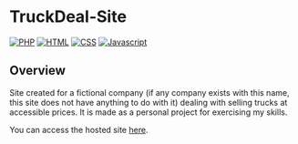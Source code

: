 # TruckDeal-Site
[![PHP](https://img.shields.io/badge/language-PHP-blue)](https://www.php.net/)
[![HTML](https://img.shields.io/badge/language-HTML-red)](https://en.wikipedia.org/wiki/HTML)
[![CSS](https://img.shields.io/badge/language-CSS-black)](https://en.wikipedia.org/wiki/CSS)
[![Javascript](https://img.shields.io/badge/language-Javascript-pink)](https://www.javascript.com/)

## Overview
Site created for a fictional company (if any company exists with this name, this site does not have anything to do with it) dealing with selling trucks at accessible prices. It is made as a personal project for exercising my skills.

You can access the hosted site [here](https://truckdeal.herokuapp.com/html/main_page.php).
